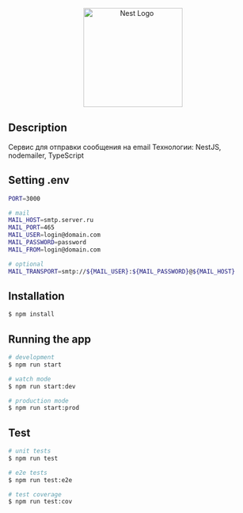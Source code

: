 <p align="center">
  <a href="http://nestjs.com/" target="blank"><img src="https://nestjs.com/img/logo-small.svg" width="200" alt="Nest Logo" /></a>
</p>

## Description

Сервис для отправки сообщения на email
Технологии: NestJS, nodemailer, TypeScript

## Setting .env

```bash
PORT=3000

# mail
MAIL_HOST=smtp.server.ru
MAIL_PORT=465
MAIL_USER=login@domain.com
MAIL_PASSWORD=password
MAIL_FROM=login@domain.com

# optional
MAIL_TRANSPORT=smtp://${MAIL_USER}:${MAIL_PASSWORD}@${MAIL_HOST}
```

## Installation

```bash
$ npm install
```

## Running the app

```bash
# development
$ npm run start

# watch mode
$ npm run start:dev

# production mode
$ npm run start:prod
```

## Test

```bash
# unit tests
$ npm run test

# e2e tests
$ npm run test:e2e

# test coverage
$ npm run test:cov
```


